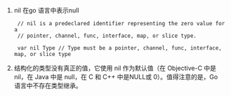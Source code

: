 1. nil 在go 语言中表示null

        // nil is a predeclared identifier representing the zero value for a
        // pointer, channel, func, interface, map, or slice type.
        
        var nil Type // Type must be a pointer, channel, func, interface, map, or slice type

2. 结构化的类型没有真正的值，它使用 nil 作为默认值（在 Objective-C 中是 nil，在 Java 中是 null，在 C 和 C++ 中是NULL或 0）。值得注意的是，Go 语言中不存在类型继承。